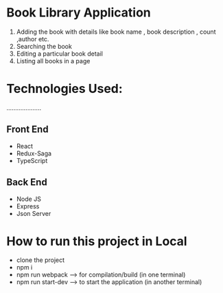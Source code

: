 # Book Library Application
  1. Adding the book with details like book name , book description , count ,author etc.
  2. Searching the book
  3. Editing a particular book detail
  4. Listing all books in a page

# Technologies Used:
....................
## Front End
  - React
  - Redux-Saga
  - TypeScript

## Back End
  - Node JS
  - Express
  - Json Server



# How to run this project in Local
  - clone the project
  - npm i
  - npm run webpack --> for compilation/build (in one terminal)
  - npm run start-dev --> to start the application (in another terminal)
